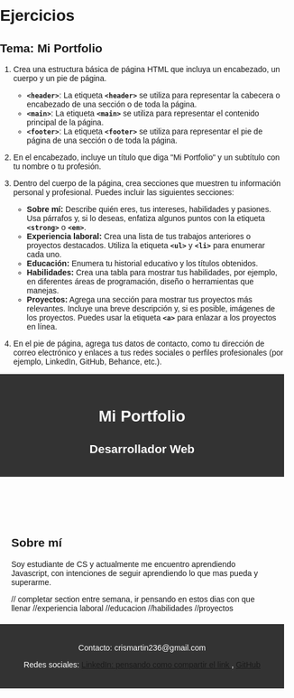 # Ejercicios

## **Tema: Mi Portfolio**

1. Crea una estructura básica de página HTML que incluya un encabezado, un cuerpo y un pie de página.
    
    
    - **`<header>`**: La etiqueta **`<header>`** se utiliza para representar la cabecera o encabezado de una sección o de toda la página.
    - **`<main>`**: La etiqueta **`<main>`** se utiliza para representar el contenido principal de la página.
    - **`<footer>`**: La etiqueta **`<footer>`** se utiliza para representar el pie de página de una sección o de toda la página.
    
2. En el encabezado, incluye un título que diga "Mi Portfolio" y un subtítulo con tu nombre o tu profesión.
    
    
3. Dentro del cuerpo de la página, crea secciones que muestren tu información personal y profesional. Puedes incluir las siguientes secciones:
    
    
    - **Sobre mí:** Describe quién eres, tus intereses, habilidades y pasiones. Usa párrafos y, si lo deseas, enfatiza algunos puntos con la etiqueta **`<strong>`** o **`<em>`**.
    - **Experiencia laboral:** Crea una lista de tus trabajos anteriores o proyectos destacados. Utiliza la etiqueta **`<ul>`** y **`<li>`** para enumerar cada uno.
    - **Educación:** Enumera tu historial educativo y los títulos obtenidos.
    - **Habilidades:** Crea una tabla para mostrar tus habilidades, por ejemplo, en diferentes áreas de programación, diseño o herramientas que manejas.
    - **Proyectos:** Agrega una sección para mostrar tus proyectos más relevantes. Incluye una breve descripción y, si es posible, imágenes de los proyectos. Puedes usar la etiqueta **`<a>`** para enlazar a los proyectos en línea.
        
        
4. En el pie de página, agrega tus datos de contacto, como tu dirección de correo electrónico y enlaces a tus redes sociales o perfiles profesionales (por ejemplo, LinkedIn, GitHub, Behance, etc.).

<!DOCTYPE html>
<html lang="es">
<head>
    <meta charset="UTF-8">
    <meta name="viewport" content="width=device-width, initial-scale=1.0">
    <title>Mi Portfolio</title>
    <style>
        /* Estilos CSS */
        body {
            font-family: Arial, sans-serif;
            margin: 0;
            padding: 0;
        }
        header {
            background-color: #333;
            color: #fff;
            padding: 20px;
            text-align: center;
        }
        main {
            padding: 20px;
        }
        footer {
            background-color: #333;
            color: #fff;
            padding: 20px;
            text-align: center;
        }
    </style>
</head>
<body>

<header>
    <h1>Mi Portfolio</h1>
    <h2>Desarrollador Web</h2>
</header>

<main>
    <section id="sobre-mi">
        <h2>Sobre mí</h2>
        <p>Soy estudiante de CS y actualmente me encuentro aprendiendo Javascript, con intenciones de seguir aprendiendo lo que mas pueda y superarme.</p>
    </section>
    // completar section entre semana, ir pensando en estos dias con que llenar 
    //experiencia laboral
    //educacion
    //habilidades
    //proyectos
    
    
</main>

<footer>
    <p>Contacto: crismartin236@gmail.com</p>
    <p>Redes sociales: <a href="#">LinkedIn: pensando como compartir el link </a>, <a href="#">GitHub</a></p>
</footer>

</body>
</html>
